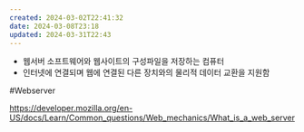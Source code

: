 ```yaml
---
created: 2024-03-02T22:41:32
date: 2024-03-08T23:18
updated: 2024-03-31T22:43
---
```

- 웹서버 소프트웨어와 웹사이트의 구성파일을 저장하는 컴퓨터
- 인터넷에 연결되며 웹에 연결된 다른 장치와의 물리적 데이터 교환을 지원함
 
#Webserver 

https://developer.mozilla.org/en-US/docs/Learn/Common_questions/Web_mechanics/What_is_a_web_server